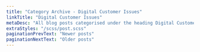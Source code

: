 ```yaml
---
title: "Category Archive - Digital Customer Issues"
linkTitle: "Digital Customer Issues"
metaDesc: "All blog posts categorised under the heading Digital Customer Issues. These are updated on a regular basis so do check back for updates."
extraStyles: "/scss/post.scss"
paginationPrevText: "Newer posts"
paginationNextText: "Older posts"
---
```

